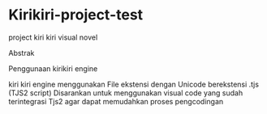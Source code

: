 # Kirikiri-project-test
project kiri kiri visual novel

Abstrak

Penggunaan kirikiri engine

kiri kiri engine menggunakan File ekstensi dengan Unicode berekstensi .tjs (TJS2 script)
Disarankan untuk menggunakan visual code yang sudah terintegrasi Tjs2 agar dapat memudahkan proses pengcodingan
